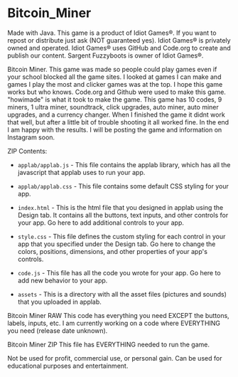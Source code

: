 # Bitcoin_Miner
Made with Java. This game is a product of Idiot Games®. If you want to repost or distribute just ask (NOT guaranteed yes). Idiot Games® is privately owned and operated. Idiot Games® uses GitHub and Code.org to create and publish our content. Sargent Fuzzyboots is owner of Idiot Games®.

Bitcoin Miner. This game was made so people could play games even if your school blocked all the game sites.
I looked at games I can make and games I play the most and clicker games was at the top. I hope this game works but who knows.
Code.org and Github were used to make this game. "howimade" is what it took to make the game.
This game has 10 codes, 9 miners, 1 ultra miner, soundtrack, click upgrades, auto miner, auto miner upgrades, and a currency changer.
When I finished the game it didnt work that well, but after a little bit of trouble shooting it all worked fine.
In the end I am happy with the results. I will be posting the game and information on Instagram soon.

ZIP Contents:
* `applab/applab.js` - This file contains the applab library, which has all the
  javascript that applab uses to run your app.

* `applab/applab.css` - This file contains some default CSS styling for your app.

* `index.html` - This is the html file that you designed in applab using the
  Design tab. It contains all the buttons, text inputs, and other controls for
  your app. Go here to add additional controls to your app.

* `style.css` - This file defines the custom styling for each control in your
  app that you specified under the Design tab. Go here to change the colors,
  positions, dimensions, and other properties of your app's controls.

* `code.js` - This file has all the code you wrote for your app. Go here to add
  new behavior to your app.

* `assets` - This is a directory with all the asset files (pictures and sounds)
  that you uploaded in applab.



Bitcoin Miner RAW
This code has everything you need EXCEPT the buttons, labels, inputs, etc.
I am currently working on a code where EVERYTHING you need (release date unknown).

Bitcoin Miner ZIP
This file has EVERYTHING needed to run the game.

Not be used for profit, commercial use, or personal gain.
Can be used for educational purposes and entertainment.
